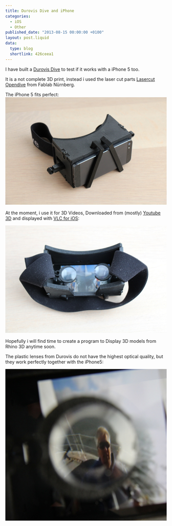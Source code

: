 ```yaml
---
title: Durovis Dive and iPhone
categories:
  - iOS
  - Other
published_date: "2013-08-15 00:00:00 +0100"
layout: post.liquid
data:
  type: blog
  shortlink: 426ceea1
---
```

I have built a [Durovis Dive](http://www.durovis.com) to test if it works with a iPhone 5 too.

It is a not complete 3D print, instead i used the laser cut parts [Lasercut Opendive](http://wiki.fablab-nuernberg.de/w/Ding:opendive) from Fablab Nürnberg.

<!-- more -->

The iPhone 5 fits perfect:
![Durovis Dive](durovis1.jpg)

At the moment, i use it for 3D Videos, Downloaded from (mostly) [Youtube 3D](http://youtube.com/3d) and displayed with
[VLC for iOS](https://itunes.apple.com/de/app/vlc-for-ios/id650377962?mt=8):

![Durovis Dive](durovis2.jpg)

Hopefully i will find time to create a program to Display 3D models from Rhino 3D anytime soon.

The plastic lenses from Durovis do not have the highest optical quality, but they work perfectly together with the iPhone5:

![Durovis Dive](durovis3.jpg)

